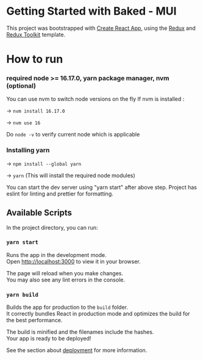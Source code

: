 # Getting Started with Baked - MUI

This project was bootstrapped with [Create React App](https://github.com/facebook/create-react-app), using the [Redux](https://redux.js.org/) and [Redux Toolkit](https://redux-toolkit.js.org/) template.

# How to run

### required node >= 16.17.0, yarn package manager, nvm (optional)

You can use nvm to switch node versions on the fly
If nvm is installed :

-> `nvm install 16.17.0`

-> `nvm use 16`

Do `node -v` to verify current node which is applicable

### Installing yarn

-> `npm install --global yarn`

-> `yarn` (This will install the required node modules)

You can start the dev server using "yarn start" after above step.
Project has eslint for linting and prettier for formatting.

## Available Scripts

In the project directory, you can run:

### `yarn start`

Runs the app in the development mode.\
Open [http://localhost:3000](http://localhost:3000) to view it in your browser.

The page will reload when you make changes.\
You may also see any lint errors in the console.

### `yarn build`

Builds the app for production to the `build` folder.\
It correctly bundles React in production mode and optimizes the build for the best performance.

The build is minified and the filenames include the hashes.\
Your app is ready to be deployed!

See the section about [deployment](https://facebook.github.io/create-react-app/docs/deployment) for more information.

